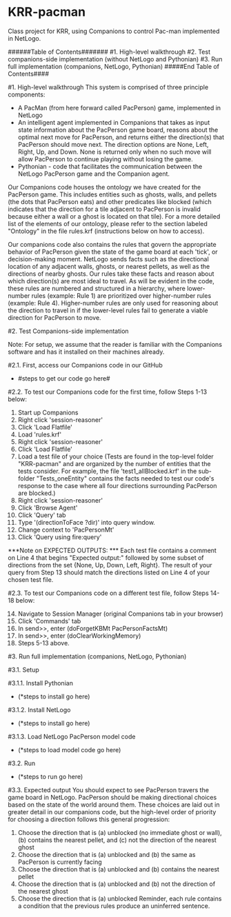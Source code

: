 # KRR-pacman
Class project for KRR, using Companions to control Pac-man implemented in NetLogo.


######Table of Contents#######
#1. High-level walkthrough
#2. Test companions-side implementation (without NetLogo and Pythonian)
#3. Run full implementation (companions, NetLogo, Pythonian)
#####End Table of Contents####



#1. High-level walkthrough
This system is comprised of three principle components: 
- A PacMan (from here forward called PacPerson) game, implemented in NetLogo
- An intelligent agent implemented in Companions that takes as input state information about the PacPerson game board, reasons about the optimal next move for PacPerson, and returns either the direction(s) that PacPerson should move next. The direction options are None, Left, Right, Up, and Down. None is returned only when no such move will allow PacPerson to continue playing without losing the game. 
- Pythonian - code that facilitates the communication between the NetLogo PacPerson game and the Companion agent.

Our Companions code houses the ontology we have created for the PacPerson game. This includes entities such as ghosts, walls, and pellets (the dots that PacPerson eats) and other predicates like blocked (which indicates that the direction for a tile adjacent to PacPerson is invalid because either a wall or a ghost is located on that tile). For a more detailed list of the elements of our ontology, please refer to the section labeled "Ontology" in the file rules.krf (instructions below on how to access).

Our companions code also contains the rules that govern the appropriate behavior of PacPerson given the state of the game board at each 'tick', or decision-making moment. NetLogo sends facts such as the directional location of any adjacent walls, ghosts, or nearest pellets, as well as the directions of nearby ghosts. Our rules take these facts and reason about which direction(s) are most ideal to travel. As will be evident in the code, these rules are numbered and structured in a hierarchy, where lower-number rules (example: Rule 1) are prioritized over higher-number rules (example: Rule 4). Higher-number rules are only used for reasoning about the direction to travel in if the lower-level rules fail to generate a viable direction for PacPerson to move.


#2. Test Companions-side implementation

Note: For setup, we assume that the reader is familiar with the Companions software and has it installed on their machines already.


#2.1. First, access our Companions code in our GitHub
- #steps to get our code go here#


#2.2. To test our Companions code for the first time, follow Steps 1-13 below:

1. Start up Companions
2. Right click 'session-reasoner'
3. Click 'Load Flatfile'
4. Load 'rules.krf'
5. Right click 'session-reasoner'
6. Click 'Load Flatfile'
7. Load a test file of your choice
(Tests are found in the top-level folder "KRR-pacman" and are organized by the number of entities that the tests consider. For example, the file 'test1_allBlocked.krf' in the sub-folder "Tests_oneEntity" contains the facts needed to test our code's response to the case where all four directions surrounding PacPerson are blocked.)
8. Right click 'session-reasoner'
9. Click 'Browse Agent'
10. Click 'Query' tab
11. Type '(directionToFace ?dir)' into query window.
12. Change context to 'PacPersonMt'
13. Click 'Query using fire:query'

***Note on EXPECTED OUTPUTS: ***
Each test file contains a comment on Line 4 that begins "Expected output:" followed by some subset of directions from the set {None, Up, Down, Left, Right}. The result of your query from Step 13 should match the directions listed on Line 4 of your chosen test file.


#2.3. To test our Companions code on a different test file, follow Steps 14-18 below:

14. Navigate to Session Manager (original Companions tab in your browser)
15. Click 'Commands' tab
16. In send>>, enter (doForgetKBMt PacPersonFactsMt)
17. In send>>, enter (doClearWorkingMemory)
18. Steps 5-13 above.



#3. Run full implementation (companions, NetLogo, Pythonian)

#3.1. Setup

#3.1.1. Install Pythonian
- (*steps to install go here)

#3.1.2. Install NetLogo
- (*steps to install go here)


#3.1.3. Load NetLogo PacPerson model code
- (*steps to load model code go here)


#3.2. Run
- (*steps to run go here)


#3.3. Expected output
You should expect to see PacPerson travers the game board in NetLogo. PacPerson should be making directional choices based on the state of the world around them. These choices are laid out in greater detail in our companions code, but the high-level order of priority for choosing a direction follows this general progression:
1. Choose the direction that is 
	(a) unblocked (no immediate ghost or wall), 
	(b) contains the nearest pellet, and 
	(c) not the direction of the nearest ghost
2. Choose the direction that is
	(a) unblocked and
	(b) the same as PacPerson is currently facing
3. Choose the direction that is
	(a) unblocked and
	(b) contains the nearest pellet
4. Choose the direction that is
	(a) unblocked and
	(b) not the direction of the nearest ghost
5. Choose the direction that is
	(a) unblocked
Reminder, each rule contains a condition that the previous rules produce an uninferred sentence.



